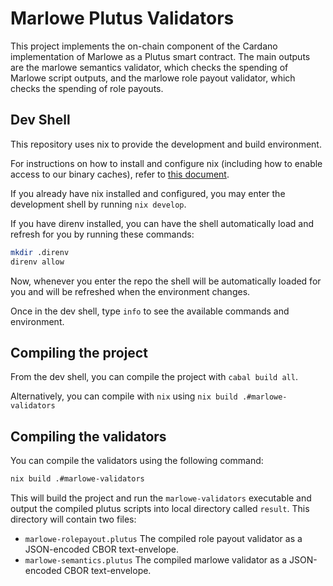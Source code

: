 # Marlowe Plutus Validators

This project implements the on-chain component of the Cardano implementation of Marlowe as a Plutus smart contract.
The main outputs are the marlowe semantics validator, which checks the spending
of Marlowe script outputs, and the marlowe role payout validator, which checks
the spending of role payouts.

## Dev Shell

This repository uses nix to provide the development and build environment.

For instructions on how to install and configure nix (including how to enable access to our binary caches), refer to [this document](https://github.com/input-output-hk/iogx/blob/main/doc/nix-setup-guide.md). 

If you already have nix installed and configured, you may enter the development shell by running `nix develop`.

If you have direnv installed, you can have the shell automatically load and 
refresh for you by running these commands:

```bash
mkdir .direnv
direnv allow
```

Now, whenever you enter the repo the shell will be automatically loaded for you
and will be refreshed when the environment changes.

Once in the dev shell, type `info` to see the available commands and environment.

## Compiling the project

From the dev shell, you can compile the project with `cabal build all`.

Alternatively, you can compile with `nix` using `nix build .#marlowe-validators`

## Compiling the validators

You can compile the validators using the following command:

```bash
nix build .#marlowe-validators
```

This will build the project and run the `marlowe-validators` executable and
output the compiled plutus scripts into local directory called `result`. This
directory will contain two files:

- `marlowe-rolepayout.plutus` The compiled role payout validator as a JSON-encoded CBOR text-envelope.
- `marlowe-semantics.plutus` The compiled marlowe validator as a JSON-encoded CBOR text-envelope.
